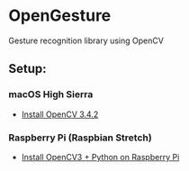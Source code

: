 # OpenGesture
Gesture recognition library using OpenCV

## Setup:
### macOS High Sierra
- [Install OpenCV 3.4.2](https://medium.com/@nuwanprabhath/installing-opencv-in-macos-high-sierra-for-python-3-89c79f0a246a)

### Raspberry Pi (Raspbian Stretch)
- [Install OpenCV3 + Python on Raspberry Pi](https://www.pyimagesearch.com/2017/09/04/raspbian-stretch-install-opencv-3-python-on-your-raspberry-pi/)
